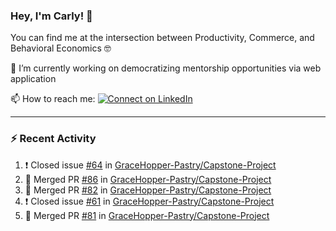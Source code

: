 ### Hey, I'm Carly! 👋

You can find me at the intersection between Productivity, Commerce, and Behavioral Economics 🤓

🔭 I’m currently working on democratizing mentorship opportunities via web application 

📫 How to reach me:
[![Connect on LinkedIn](https://img.shields.io/badge/--linkedin?label=LinkedIn&logo=LinkedIn&style=social)](https://www.linkedin.com/in/carlysandler)

---
### :zap: Recent Activity

<!--START_SECTION:activity-->
1. ❗️ Closed issue [#64](https://github.com/GraceHopper-Pastry/Capstone-Project/issues/64) in [GraceHopper-Pastry/Capstone-Project](https://github.com/GraceHopper-Pastry/Capstone-Project)
2. 🎉 Merged PR [#86](https://github.com/GraceHopper-Pastry/Capstone-Project/pull/86) in [GraceHopper-Pastry/Capstone-Project](https://github.com/GraceHopper-Pastry/Capstone-Project)
3. 🎉 Merged PR [#82](https://github.com/GraceHopper-Pastry/Capstone-Project/pull/82) in [GraceHopper-Pastry/Capstone-Project](https://github.com/GraceHopper-Pastry/Capstone-Project)
4. ❗️ Closed issue [#61](https://github.com/GraceHopper-Pastry/Capstone-Project/issues/61) in [GraceHopper-Pastry/Capstone-Project](https://github.com/GraceHopper-Pastry/Capstone-Project)
5. 🎉 Merged PR [#81](https://github.com/GraceHopper-Pastry/Capstone-Project/pull/81) in [GraceHopper-Pastry/Capstone-Project](https://github.com/GraceHopper-Pastry/Capstone-Project)
<!--END_SECTION:activity-->

